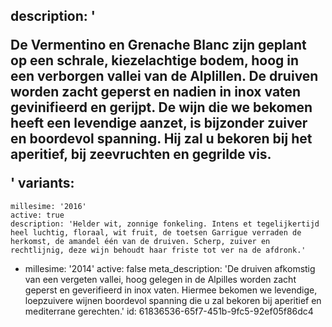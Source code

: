 description: '<p>De Vermentino en Grenache Blanc zijn geplant op een schrale, kiezelachtige bodem, hoog in een verborgen vallei van de Alplillen. De druiven worden zacht geperst en nadien in inox vaten gevinifieerd en gerijpt. De wijn die we bekomen heeft een levendige aanzet, is bijzonder zuiver en boordevol spanning. Hij zal u bekoren bij het aperitief, bij zeevruchten en gegrilde vis.</p>'
variants:
  -
    millesime: '2016'
    active: true
    description: 'Helder wit, zonnige fonkeling. Intens et tegelijkertijd heel luchtig, floraal, wit fruit, de toetsen Garrigue verraden de herkomst, de amandel één van de druiven. Scherp, zuiver en rechtlijnig, deze wijn behoudt haar friste tot ver na de afdronk.'
  -
    millesime: '2014'
    active: false
meta_description: 'De druiven afkomstig van een vergeten vallei, hoog gelegen in de Alpilles worden zacht geperst en geverifieerd in inox vaten. Hiermee bekomen we levendige, loepzuivere wijnen boordevol spanning die u zal bekoren bij aperitief en mediterrane gerechten.'
id: 61836536-65f7-451b-9fc5-92ef05f86dc4
